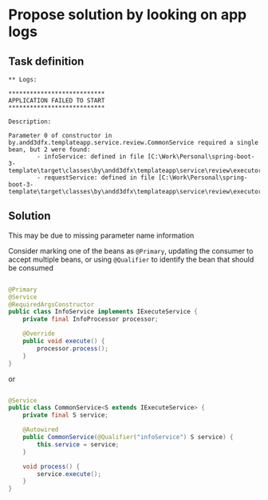 # Propose solution by looking on app logs

## Task definition

```
** Logs:

***************************
APPLICATION FAILED TO START
***************************

Description:

Parameter 0 of constructor in by.andd3dfx.templateapp.service.review.CommonService required a single bean, but 2 were found:
        - infoService: defined in file [C:\Work\Personal\spring-boot-3-template\target\classes\by\andd3dfx\templateapp\service\review\executors\InfoService.class]
        - requestService: defined in file [C:\Work\Personal\spring-boot-3-template\target\classes\by\andd3dfx\templateapp\service\review\executors\RequestService.class]
```

## Solution

This may be due to missing parameter name information

Consider marking one of the beans as `@Primary`, updating the consumer to accept multiple beans, or using
`@Qualifier` to identify the bean that should be consumed

```java

@Primary
@Service
@RequiredArgsConstructor
public class InfoService implements IExecuteService {
    private final InfoProcessor processor;

    @Override
    public void execute() {
        processor.process();
    }
}
```

or

```java

@Service
public class CommonService<S extends IExecuteService> {
    private final S service;

    @Autowired
    public CommonService(@Qualifier("infoService") S service) {
        this.service = service;
    }

    void process() {
        service.execute();
    }
}
```
